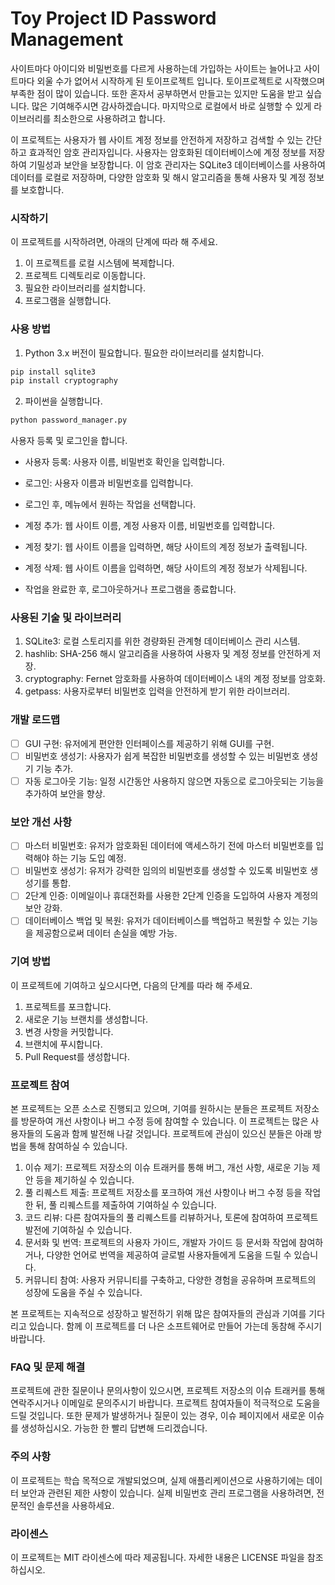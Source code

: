 # Toy Project ID Password Management

사이트마다 아이디와 비밀번호를 다르게 사용하는데 가입하는 사이트는 늘어나고 사이트마다 외울 수가 없어서 시작하게 된 토이프로젝트 입니다. 토이프로젝트로 시작했으며 부족한 점이 많이 있습니다. 또한 혼자서 공부하면서 만들고는 있지만 도움을 받고 싶습니다. 많은 기여해주시면 감사하겠습니다. 마지막으로 로컬에서 바로 실행할 수 있게 라이브러리를 최소한으로 사용하려고 합니다.

이 프로젝트는 사용자가 웹 사이트 계정 정보를 안전하게 저장하고 검색할 수 있는 간단하고 효과적인 암호 관리자입니다. 사용자는 암호화된 데이터베이스에 계정 정보를 저장하여 기밀성과 보안을 보장합니다. 이 암호 관리자는 SQLite3 데이터베이스를 사용하여 데이터를 로컬로 저장하며, 다양한 암호화 및 해시 알고리즘을 통해 사용자 및 계정 정보를 보호합니다.

### 시작하기
이 프로젝트를 시작하려면, 아래의 단계에 따라 해 주세요.

1. 이 프로젝트를 로컬 시스템에 복제합니다.
2. 프로젝트 디렉토리로 이동합니다.
3. 필요한 라이브러리를 설치합니다.
4. 프로그램을 실행합니다.

### 사용 방법
1. Python 3.x 버전이 필요합니다. 필요한 라이브러리를 설치합니다.
```python
pip install sqlite3
pip install cryptography
```
2. 파이썬을 실행합니다.
```python
python password_manager.py
```
사용자 등록 및 로그인을 합니다.

- 사용자 등록: 사용자 이름, 비밀번호 확인을 입력합니다.
- 로그인: 사용자 이름과 비밀번호를 입력합니다.
- 로그인 후, 메뉴에서 원하는 작업을 선택합니다.

- 계정 추가: 웹 사이트 이름, 계정 사용자 이름, 비밀번호를 입력합니다.
- 계정 찾기: 웹 사이트 이름을 입력하면, 해당 사이트의 계정 정보가 출력됩니다.
- 계정 삭제: 웹 사이트 이름을 입력하면, 해당 사이트의 계정 정보가 삭제됩니다.
- 작업을 완료한 후, 로그아웃하거나 프로그램을 종료합니다.

### 사용된 기술 및 라이브러리
1. SQLite3: 로컬 스토리지를 위한 경량화된 관계형 데이터베이스 관리 시스템.
2. hashlib: SHA-256 해시 알고리즘을 사용하여 사용자 및 계정 정보를 안전하게 저장.
3. cryptography: Fernet 암호화를 사용하여 데이터베이스 내의 계정 정보를 암호화.
4. getpass: 사용자로부터 비밀번호 입력을 안전하게 받기 위한 라이브러리.

### 개발 로드맵
- [ ] GUI 구현: 유저에게 편안한 인터페이스를 제공하기 위해 GUI를 구현.
- [ ] 비밀번호 생성기: 사용자가 쉽게 복잡한 비밀번호를 생성할 수 있는 비밀번호 생성기 기능 추가.
- [ ] 자동 로그아웃 기능: 일정 시간동안 사용하지 않으면 자동으로 로그아웃되는 기능을 추가하여 보안을 향상.

### 보안 개선 사항
- [ ] 마스터 비밀번호: 유저가 암호화된 데이터에 액세스하기 전에 마스터 비밀번호를 입력해야 하는 기능 도입 예정.
- [ ] 비밀번호 생성기: 유저가 강력한 임의의 비밀번호를 생성할 수 있도록 비밀번호 생성기를 통합.
- [ ] 2단계 인증: 이메일이나 휴대전화를 사용한 2단계 인증을 도입하여 사용자 계정의 보안 강화.
- [ ] 데이터베이스 백업 및 복원: 유저가 데이터베이스를 백업하고 복원할 수 있는 기능을 제공함으로써 데이터 손실을 예방 가능.

### 기여 방법
이 프로젝트에 기여하고 싶으시다면, 다음의 단계를 따라 해 주세요.

1. 프로젝트를 포크합니다.
2. 새로운 기능 브랜치를 생성합니다.
3. 변경 사항을 커밋합니다.
4. 브랜치에 푸시합니다.
5. Pull Request를 생성합니다.

### 프로젝트 참여
본 프로젝트는 오픈 소스로 진행되고 있으며, 기여를 원하시는 분들은 프로젝트 저장소를 방문하여 개선 사항이나 버그 수정 등에 참여할 수 있습니다. 이 프로젝트는 많은 사용자들의 도움과 함께 발전해 나갈 것입니다. 프로젝트에 관심이 있으신 분들은 아래 방법을 통해 참여하실 수 있습니다.

1. 이슈 제기: 프로젝트 저장소의 이슈 트래커를 통해 버그, 개선 사항, 새로운 기능 제안 등을 제기하실 수 있습니다.
2. 풀 리퀘스트 제출: 프로젝트 저장소를 포크하여 개선 사항이나 버그 수정 등을 작업한 뒤, 풀 리퀘스트를 제출하여 기여하실 수 있습니다.
3. 코드 리뷰: 다른 참여자들의 풀 리퀘스트를 리뷰하거나, 토론에 참여하여 프로젝트 발전에 기여하실 수 있습니다.
4. 문서화 및 번역: 프로젝트의 사용자 가이드, 개발자 가이드 등 문서화 작업에 참여하거나, 다양한 언어로 번역을 제공하여 글로벌 사용자들에게 도움을 드릴 수 있습니다.
5. 커뮤니티 참여: 사용자 커뮤니티를 구축하고, 다양한 경험을 공유하며 프로젝트의 성장에 도움을 주실 수 있습니다.

본 프로젝트는 지속적으로 성장하고 발전하기 위해 많은 참여자들의 관심과 기여를 기다리고 있습니다. 함께 이 프로젝트를 더 나은 소프트웨어로 만들어 가는데 동참해 주시기 바랍니다.

### FAQ 및 문제 해결
프로젝트에 관한 질문이나 문의사항이 있으시면, 프로젝트 저장소의 이슈 트래커를 통해 연락주시거나 이메일로 문의주시기 바랍니다. 프로젝트 참여자들이 적극적으로 도움을 드릴 것입니다. 또한 문제가 발생하거나 질문이 있는 경우, 이슈 페이지에서 새로운 이슈를 생성하십시오. 가능한 한 빨리 답변해 드리겠습니다.

### 주의 사항
이 프로젝트는 학습 목적으로 개발되었으며, 실제 애플리케이션으로 사용하기에는 데이터 보안과 관련된 제한 사항이 있습니다. 실제 비밀번호 관리 프로그램을 사용하려면, 전문적인 솔루션을 사용하세요.

### 라이센스
이 프로젝트는 MIT 라이센스에 따라 제공됩니다. 자세한 내용은 LICENSE 파일을 참조하십시오.

